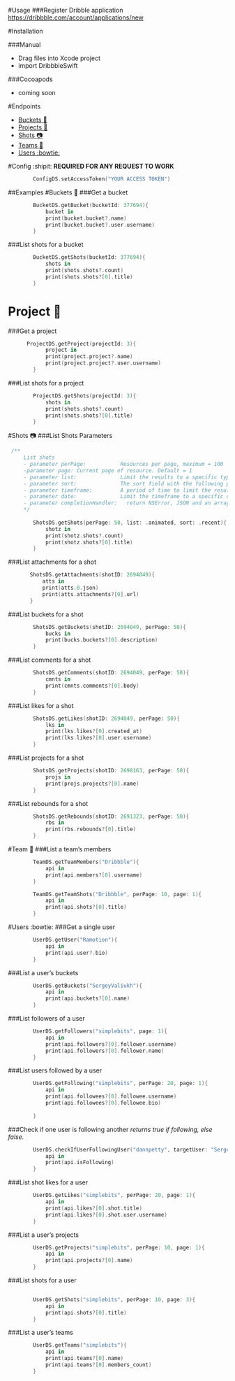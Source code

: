 #Usage
###Register Dribble application
https://dribbble.com/account/applications/new

#Installation

###Manual
* Drag files into Xcode project
* import DribbbleSwift

###Cocoapods
* coming soon

#Endpoints
- [Buckets :pouch: ](#buckets-pouch)
- [Projects :page_facing_up: ](#project-page_facing_up)
- [Shots :camera: ](#shots-camera)
- [Teams :busts_in_silhouette:](#team-busts_in_silhouette)
- [Users :bowtie: ](#users-bowtie)

#Config :shipit:
**REQUIRED FOR ANY REQUEST TO WORK**
```swift
        ConfigDS.setAccessToken("YOUR ACCESS TOKEN")
```

##Examples
#Buckets :pouch:
###Get a bucket
```swift
        BucketDS.getBucket(bucketId: 377694){
            bucket in
            print(bucket.bucket?.name)
            print(bucket.bucket?.user.username)
        }
```
###List shots for a bucket
```swift
        BucketDS.getShots(bucketId: 377694){
            shots in
            print(shots.shots?.count)
            print(shots.shots?[0].title)
        }
```
# Project :page_facing_up:
###Get a project
```swift
      ProjectDS.getProject(projectId: 3){
            project in
            print(project.project?.name)
            print(project.project?.user.username)
        }
```
###List shots for a project
```swift
        ProjectDS.getShots(projectId: 3){
            shots in
            print(shots.shots?.count)
            print(shots.shots?[0].title)
        }
```

#Shots :camera:
###List Shots
Parameters
```swift
 /**
     List shots
     - parameter perPage:           Resources per page, maximum = 100
     -parameter page: Current page of resource. Default = 1
     - parameter list:              Limit the results to a specific type with the following possible values: animated, attachments, debuts, playoffs, rebounds, teams     teams
     - parameter sort:              The sort field with the following possible values: comments, recent, views. Default = .views
     - parameter timeframe:         A period of time to limit the results to with the following possible values: week, month, year, ever
     - parameter date:              Limit the timeframe to a specific date, week, month, or year. Must be in the format of YYYY-MM-DD.
     - parameter completionHandler:   return NSError, JSON and an array of shots.
     */
     
        ShotsDS.getShots(perPage: 50, list: .animated, sort: .recent){
            shotz in
            print(shotz.shots?.count)
            print(shotz.shots?[0].title)
        }
```

###List attachments for a shot
 ```swift
        ShotsDS.getAttachments(shotID: 2694049){
            atts in
            print(atts.0.json)
            print(atts.attachments?[0].url)
        }
```
###List buckets for a shot
```swift
        ShotsDS.getBuckets(shotID: 2694049, perPage: 50){
            bucks in
            print(bucks.buckets?[0].description)
        }
```  
###List comments for a shot
```swift
        ShotsDS.getComments(shotID: 2694049, perPage: 50){
            cmnts in
            print(cmnts.comments?[0].body)
        }
```
###List likes for a shot
```swift
        ShotsDS.getLikes(shotID: 2694049, perPage: 50){
            lks in
            print(lks.likes?[0].created_at)
            print(lks.likes?[0].user.username)
        }
```
###List projects for a shot
```swift
        ShotsDS.getProjects(shotID: 2698163, perPage: 50){
            projs in
            print(projs.projects?[0].name)
        }
```
###List rebounds for a shot
```swift
        ShotsDS.getRebounds(shotID: 2691323, perPage: 50){
            rbs in
            print(rbs.rebounds?[0].title)
        }
```
#Team :busts_in_silhouette:
###List a team’s members
```swift
        TeamDS.getTeamMembers("Dribbble"){
            api in
            print(api.members?[0].username)
        }
```
```swift
        TeamDS.getTeamShots("Dribbble", perPage: 10, page: 1){
            api in
            print(api.shots?[0].title)
        }
```

#Users :bowtie:
###Get a single user
```swift
        UserDS.getUser("Ramotion"){
            api in
            print(api.user?.bio)
        }
```
###List a user’s buckets
```swift
        UserDS.getBuckets("SergeyValiukh"){
            api in
            print(api.buckets?[0].name)
        }
```
###List followers of a user
```swift
        UserDS.getFollowers("simplebits", page: 1){
            api in
            print(api.followers?[0].follower.username)
            print(api.followers?[0].follower.name)
        }
```
###List users followed by a user
```swift
        UserDS.getFollowing("simplebits", perPage: 20, page: 1){
            api in
            print(api.followees?[0].followee.username)
            print(api.followees?[0].followee.bio)
            
        }
```
###Check if one user is following another
*returns true if following, else false.*
```swift
        UserDS.checkIfUserFollowingUser("dannpetty", targetUser: "SergeyValiukh"){
            api in
            print(api.isFollowing)
        }
```
###List shot likes for a user
```swift
        UserDS.getLikes("simplebits", perPage: 20, page: 1){
            api in
            print(api.likes?[0].shot.title)
            print(api.likes?[0].shot.user.username)
        }
```
###List a user’s projects
```swift
        UserDS.getProjects("simplebits", perPage: 10, page: 1){
            api in
            print(api.projects?[0].name)
        }
```
###List shots for a user
```swift
        
        UserDS.getShots("simplebits", perPage: 10, page: 3){
            api in
            print(api.shots?[0].title)
        }
```

###List a user’s teams
```swift
        UserDS.getTeams("simplebits"){
            api in
            print(api.teams?[0].name)
            print(api.teams?[0].members_count)
        }
```
